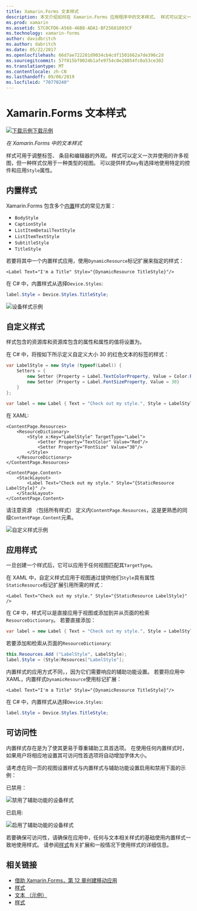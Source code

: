 ```yaml
---
title: Xamarin.Forms 文本样式
description: 本文介绍如何在 Xamarin.Forms 应用程序中的文本样式。 样式可以定义一次并使用的许多视图，但一种样式仅用于一种类型的视图。
ms.prod: xamarin
ms.assetid: 57C0CFD6-A568-46B8-ADA1-BF25681893CF
ms.technology: xamarin-forms
author: davidbritch
ms.author: dabritch
ms.date: 05/22/2017
ms.openlocfilehash: 66d7ae722281d9034cb4cdf1501662a7de396c2d
ms.sourcegitcommit: 57f815bf0024b1afe9754c0e28054fc0a53ce302
ms.translationtype: MT
ms.contentlocale: zh-CN
ms.lasthandoff: 09/06/2019
ms.locfileid: "70770240"
---
```

# <a name="xamarinforms-text-styles"></a>Xamarin.Forms 文本样式

[![下载示例](~/media/shared/download.png)下载示例](https://docs.microsoft.com/samples/xamarin/xamarin-forms-samples/userinterface-text)

_在 Xamarin.Forms 中的文本样式_

样式可用于调整标签、 条目和编辑器的外观。 样式可以定义一次并使用的许多视图，但一种样式仅用于一种类型的视图。
可以提供样式`Key`有选择地使用特定的控件和应用`Style`属性。

<a name="Built-In_Styles" />

## <a name="built-in-styles"></a>内置样式

Xamarin.Forms 包含多个[内置](xref:Xamarin.Forms.Device.Styles)样式的常见方案：

- `BodyStyle`
- `CaptionStyle`
- `ListItemDetailTextStyle`
- `ListItemTextStyle`
- `SubtitleStyle`
- `TitleStyle`

若要将其中一个内置样式应用，使用`DynamicResource`标记扩展来指定的样式：

```xaml
<Label Text="I'm a Title" Style="{DynamicResource TitleStyle}"/>
```

在 C# 中，内置样式从选择`Device.Styles`:

```csharp
label.Style = Device.Styles.TitleStyle;
```

![设备样式示例](styles-images/builtinstyles.png)

<a name="Custom_Styles" />

## <a name="custom-styles"></a>自定义样式

样式包含的资源库和资源库包含的属性和属性的值将设置为。

在 C# 中，将按如下所示定义自定义大小 30 的红色文本的标签的样式：

```csharp
var LabelStyle = new Style (typeof(Label)) {
    Setters = {
        new Setter {Property = Label.TextColorProperty, Value = Color.Red},
        new Setter {Property = Label.FontSizeProperty, Value = 30}
    }
};

var label = new Label { Text = "Check out my style.", Style = LabelStyle };
```

在 XAML:

```xaml
<ContentPage.Resources>
    <ResourceDictionary>
        <Style x:Key="LabelStyle" TargetType="Label">
            <Setter Property="TextColor" Value="Red"/>
            <Setter Property="FontSize" Value="30"/>
        </Style>
    </ResourceDictionary>
</ContentPage.Resources>

<ContentPage.Content>
    <StackLayout>
        <Label Text="Check out my style." Style="{StaticResource LabelStyle}" />
    </StackLayout>
</ContentPage.Content>
```

请注意资源 （包括所有样式） 定义内`ContentPage.Resources`，这是更熟悉的同级`ContentPage.Content`元素。

![自定义样式示例](styles-images/customstyle.png)

<a name="Applying_Styles" />

## <a name="applying-styles"></a>应用样式

一旦创建一个样式后，它可以应用于任何视图匹配其`TargetType`。

在 XAML 中，自定义样式应用于视图通过提供他们`Style`具有属性`StaticResource`标记扩展引用所需的样式：

```xaml
<Label Text="Check out my style." Style="{StaticResource LabelStyle}" />
```

在 C# 中，样式可以是直接应用于视图或添加到并从页面的检索`ResourceDictionary`。 若要直接添加：

```csharp
var label = new Label { Text = "Check out my style.", Style = LabelStyle };
```

若要添加和检索从页面的`ResourceDictionary`:

```csharp
this.Resources.Add ("LabelStyle", LabelStyle);
label.Style = (Style)Resources["LabelStyle"];
```

内置样式的应用方式不同，，因为它们需要响应的辅助功能设置。 若要将应用中 XAML，内置样式`DynamicResource`使用标记扩展：

```xaml
<Label Text="I'm a Title" Style="{DynamicResource TitleStyle}"/>
```

在 C# 中，内置样式从选择`Device.Styles`:

```csharp
label.Style = Device.Styles.TitleStyle;
```

## <a name="accessibility"></a>可访问性

内置样式存在是为了使其更易于尊重辅助工具首选项。 在使用任何内置样式时，如果用户将相应地设置其可访问性首选项将自动增加字体大小。

请考虑在同一页的视图设置样式与内置样式与辅助功能设置启用和禁用下面的示例：

已禁用：

![禁用了辅助功能的设备样式](styles-images/pre-access.png)

已启用:

![启用了辅助功能的设备样式](styles-images/post-access.png)

若要确保可访问性，请确保在应用中，任何与文本相关样式的基础使用内置样式一致地使用样式。 请参阅[样式](~/xamarin-forms/user-interface/styles/index.md)有关扩展和一般情况下使用样式的详细信息。

## <a name="related-links"></a>相关链接

- [借助 Xamarin.Forms，第 12 章创建移动应用](https://developer.xamarin.com/r/xamarin-forms/book/chapter12.pdf)
- [样式](~/xamarin-forms/user-interface/styles/index.md)
- [文本 （示例）](https://docs.microsoft.com/samples/xamarin/xamarin-forms-samples/userinterface-text)
- [样式](xref:Xamarin.Forms.Style)
